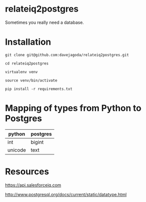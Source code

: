 relateiq2postgres
=================
Sometimes you really need a database.

# Installation

`git clone git@github.com:davejagoda/relateiq2postgres.git`

`cd relateiq2postgres`

`virtualenv venv`

`source venv/bin/activate`

`pip install -r requirements.txt`

# Mapping of types from Python to Postgres

|python |postgres|
|-------|--------|
|int    |bigint  |
|unicode|text    |

# Resources

https://api.salesforceiq.com

http://www.postgresql.org/docs/current/static/datatype.html
